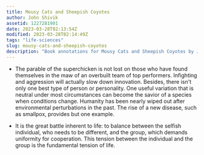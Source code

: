 ```yaml
---
title: Mousy Cats and Sheepish Coyotes
author: John Shivik
assetid: 1227281901
date: 2023-03-28T02:13:54Z
modified: 2023-03-28T02:14:49Z
tags: "life-sciences"
slug: mousy-cats-and-sheepish-coyotes
description: "Book annotations for Mousy Cats and Sheepish Coyotes by John Shivik"
---
```


*  The parable of the superchicken is not lost on those who have found themselves in the maw of an overbuilt team of top performers. Infighting and aggression will actually slow down innovation. Besides, there isn't only one best type of person or personality. One useful variation that is neutral under most circumstances can become the savior of a species when conditions change. Humanity has been nearly wiped out after environmental perturbations in the past. The rise of a new disease, such as smallpox, provides but one example.

*  It is the great battle inherent to life: to balance between the selfish individual, who needs to be different, and the group, which demands uniformity for cooperation. This tension between the individual and the group is the fundamental tension of life.

